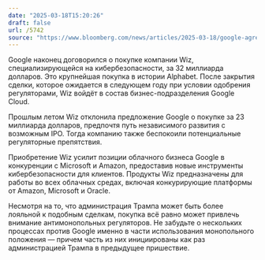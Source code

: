 ```yaml
---
date: "2025-03-18T15:20:26"
draft: false
url: /5742
source: "https://www.bloomberg.com/news/articles/2025-03-18/google-agrees-to-buy-cloud-security-firm-wiz-for-32-billion"
---
```


Google наконец договорился о покупке компании Wiz, специализирующейся на кибербезопасности, за 32 миллиарда долларов. Это крупнейшая покупка в истории Alphabet. После закрытия сделки, которое ожидается в следующем году при условии одобрения регуляторами, Wiz войдёт в состав бизнес-подразделения Google Cloud.

Прошлым летом Wiz отклонила предложение Google о покупке за 23 миллиарда долларов, предпочтя путь независимого развития с возможным IPO. Тогда компанию также беспокоили потенциальные регуляторные препятствия.

Приобретение Wiz усилит позиции облачного бизнеса Google в конкуренции с Microsoft и Amazon, предоставив новые инструменты кибербезопасности для клиентов. Продукты Wiz предназначены для работы во всех облачных средах, включая конкурирующие платформы от Amazon, Microsoft и Oracle.

Несмотря на то, что администрация Трампа может быть более лояльной к подобным сделкам, покупка всё равно может привлечь внимание антимонопольных регуляторов. Не забудьте о нескольких процессах против Google именно в части использования монопольного положения — причем часть из них инициированы как раз администрацией Трампа в предыдущее пришествие.